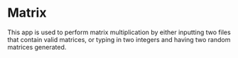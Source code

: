 # Matrix
This app is used to perform matrix multiplication by either inputting two files that contain valid matrices, or typing in two integers and having two random matrices generated.
